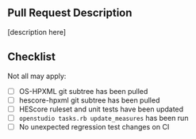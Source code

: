 ## Pull Request Description

[description here]

## Checklist

Not all may apply:

- [ ] OS-HPXML git subtree has been pulled
- [ ] hescore-hpxml git subtree has been pulled
- [ ] HEScore ruleset and unit tests have been updated
- [ ] `openstudio tasks.rb update_measures` has been run
- [ ] No unexpected regression test changes on CI
